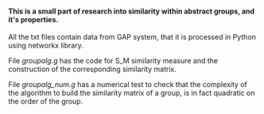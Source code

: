 #### This is a small part of research into similarity within abstract groups, and it's properties.

All the txt files contain data from GAP system, that it is processed in Python using networkx library.

File *groupalg.g* has the code for S_M similarity measure and the construction of the corresponding similarity matrix.

File *groupalg_num.g* has a numerical test to check that the complexity of the algorithm to build the similarity matrix of a group, is in fact quadratic on the order of the group. 
